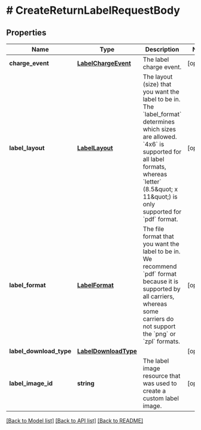 # # CreateReturnLabelRequestBody

## Properties

Name | Type | Description | Notes
------------ | ------------- | ------------- | -------------
**charge_event** | [**LabelChargeEvent**](LabelChargeEvent.md) | The label charge event. | [optional] 
**label_layout** | [**LabelLayout**](LabelLayout.md) | The layout (size) that you want the label to be in.  The &#x60;label_format&#x60; determines which sizes are allowed.  &#x60;4x6&#x60; is supported for all label formats, whereas &#x60;letter&#x60; (8.5\&quot; x 11\&quot;) is only supported for &#x60;pdf&#x60; format. | [optional] 
**label_format** | [**LabelFormat**](LabelFormat.md) | The file format that you want the label to be in.  We recommend &#x60;pdf&#x60; format because it is supported by all carriers, whereas some carriers do not support the &#x60;png&#x60; or &#x60;zpl&#x60; formats. | [optional] 
**label_download_type** | [**LabelDownloadType**](LabelDownloadType.md) |  | [optional] 
**label_image_id** | **string** | The label image resource that was used to create a custom label image. | [optional] 

[[Back to Model list]](../../README.md#documentation-for-models) [[Back to API list]](../../README.md#documentation-for-api-endpoints) [[Back to README]](../../README.md)


